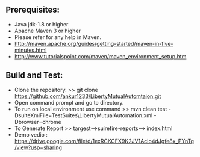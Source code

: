 Prerequisites:
---------------
*	Java jdk-1.8 or higher
*	Apache Maven 3 or higher
*	Please refer for any help in Maven. 
* 	http://maven.apache.org/guides/getting-started/maven-in-five-minutes.html
* 	http://www.tutorialspoint.com/maven/maven_environment_setup.htm

Build and Test:
---------------
*	Clone the repository. >>  git clone https://github.com/ankur1233/LibertyMutualAutomtaion.git
*	Open command prompt and go to directory.
*	To run on local environment use command >> mvn clean test -DsuiteXmlFile=TestSuites\LibertyMutualAutomation.xml -Dbrowser=chrome
*   To Generate Report  >> targest-->suirefire-reports--> index.html
*   Demo vedio : https://drive.google.com/file/d/1exRCKCFX9K2JV1AcIo4dJgfe8x_PYnTq/view?usp=sharing

